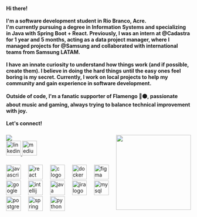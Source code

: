 <h4 align="left">Hi there!<br><br>I'm a software development student in Rio Branco, Acre.<br>I'm currently pursuing a degree in Information Systems and specializing in Java with Spring Boot + React. Previously, I was an intern at @Cadastra for 1 year and 5 months, acting as a data project manager, where I managed projects for @Samsung and collaborated with international teams from Samsung LATAM.<br><br>I have an innate curiosity to understand how things work (and if possible, create them). I believe in doing the hard things until the easy ones feel boring is my secret. Currently, I work on local projects to help my community and gain experience in software development.<br><br>Outside of code, I'm a fanatic supporter of Flamengo 🔴⚫, passionate about music and gaming, always trying to balance technical improvement with joy.<br><br>Let's connect!</h4>

###

<img align="right" height="204" src="https://media3.giphy.com/media/v1.Y2lkPTc5MGI3NjExZ2pscGhzcjFsNGpmbDljNDN0b25jbXFoN3FvNWk2bGpsam1tN2p6NCZlcD12MV9pbnRlcm5hbF9naWZfYnlfaWQmY3Q9Zw/xT0GqoSzU4EimnW6qY/giphy.gif"  />

###

<div align="left">
  <img src="https://visitor-badge.laobi.icu/badge?page_id=GBatriche.GBatriche&"  />
</div>


<div align="left">
  <a href="https://www.linkedin.com/in/gabriel-batriche/" target="_blank">
    <img src="https://img.shields.io/static/v1?message=LinkedIn&logo=linkedin&label=&color=0077B5&logoColor=white&labelColor=&style=for-the-badge" height="40" alt="linkedin logo"  />
  </a>
  <a href="https://medium.com/@batricheg" target="_blank">
    <img src="https://img.shields.io/static/v1?message=Medium&logo=medium&label=&color=12100E&logoColor=white&labelColor=&style=for-the-badge" height="40" alt="medium logo"  />
  </a>
</div>


###

<div align="left">
  <img src="https://cdn.jsdelivr.net/gh/devicons/devicon/icons/javascript/javascript-original.svg" height="40" alt="javascript logo"  />
  <img width="12" />
  <img src="https://cdn.jsdelivr.net/gh/devicons/devicon/icons/react/react-original.svg" height="40" alt="react logo"  />
  <img width="12" />
  <img src="https://cdn.jsdelivr.net/gh/devicons/devicon/icons/c/c-original.svg" height="40" alt="c logo"  />
  <img width="12" />
  <img src="https://cdn.jsdelivr.net/gh/devicons/devicon/icons/docker/docker-original.svg" height="40" alt="docker logo"  />
  <img width="12" />
  <img src="https://cdn.jsdelivr.net/gh/devicons/devicon/icons/figma/figma-original.svg" height="40" alt="figma logo"  />
  <img width="12" />
  <img src="https://cdn.jsdelivr.net/gh/devicons/devicon/icons/googlecloud/googlecloud-original.svg" height="40" alt="googlecloud logo"  />
  <img width="12" />
  <img src="https://cdn.jsdelivr.net/gh/devicons/devicon/icons/intellij/intellij-original.svg" height="40" alt="intellij logo"  />
  <img width="12" />
  <img src="https://cdn.jsdelivr.net/gh/devicons/devicon/icons/java/java-original.svg" height="40" alt="java logo"  />
  <img width="12" />
  <img src="https://cdn.jsdelivr.net/gh/devicons/devicon/icons/jira/jira-original.svg" height="40" alt="jira logo"  />
  <img width="12" />
  <img src="https://cdn.jsdelivr.net/gh/devicons/devicon/icons/mysql/mysql-original.svg" height="40" alt="mysql logo"  />
  <img width="12" />
  <img src="https://cdn.jsdelivr.net/gh/devicons/devicon/icons/postgresql/postgresql-original.svg" height="40" alt="postgresql logo"  />
  <img width="12" />
  <img src="https://cdn.jsdelivr.net/gh/devicons/devicon/icons/spring/spring-original.svg" height="40" alt="spring logo"  />
  <img width="12" />
  <img src="https://cdn.jsdelivr.net/gh/devicons/devicon/icons/python/python-original.svg" height="40" alt="python logo"  />
</div>

###

